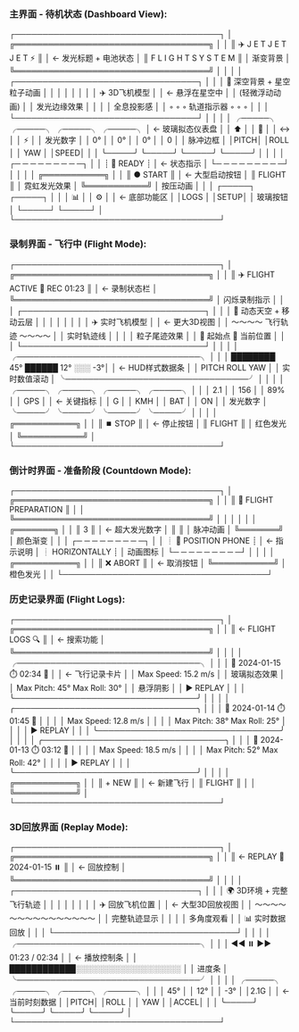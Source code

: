 ### 主界面 - 待机状态 (Dashboard View):
┌─────────────────────────────────────┐
│ ╔═══════════════════════════════════╗ │
│ ║  ✈️ J E T J E T J E T  ⚡        ║ │ ← 发光标题 + 电池状态
│ ║     F L I G H T   S Y S T E M     ║ │   渐变背景
│ ╚═══════════════════════════════════╝ │
│                                     │
│ ┌─────────────────────────────────┐ │
│ │  🌌 深空背景 + 星空粒子动画      │ │
│ │                                 │ │
│ │         ✈️ 3D飞机模型            │ │ ← 悬浮在星空中
│ │        (轻微浮动动画)            │ │   发光边缘效果
│ │                                 │ │   全息投影感
│ │     ◦ ◦ ◦ 轨道指示器 ◦ ◦ ◦      │ │
│ └─────────────────────────────────┘ │
│                                     │
│ ╭─────╮ ╭─────╮ ╭─────╮ ╭─────╮   │ ← 玻璃拟态仪表盘
│ │ ⬆️  │ │ 🔄  │ │ ↔️  │ │ ⚡  │   │   发光数字
│ │ 0°  │ │ 0°  │ │ 0°  │ │ 0   │   │   脉冲边框
│ │PITCH│ │ROLL │ │ YAW │ │SPEED│   │
│ ╰─────╯ ╰─────╯ ╰─────╯ ╰─────╯   │
│                                     │
│        ┌─ ─ ─ ─ ─ ─ ─ ─ ─┐        │
│        ┊    🚀 READY     ┊        │ ← 状态指示
│        └─ ─ ─ ─ ─ ─ ─ ─ ─┘        │
│                                     │
│           ╔═══════════╗             │
│           ║  ● START  ║             │ ← 大型启动按钮
│           ║   FLIGHT  ║             │   霓虹发光效果
│           ╚═══════════╝             │   按压动画
│                                     │
│ ┌─────┐              ┌─────┐       │
│ │ 📊  │              │ ⚙️  │       │ ← 底部功能区
│ │LOGS │              │SETUP│       │   玻璃按钮
│ └─────┘              └─────┘       │
└─────────────────────────────────────┘

### 录制界面 - 飞行中 (Flight Mode):
┌─────────────────────────────────────┐
│ ╔═══════════════════════════════════╗ │
│ ║ ✈️ FLIGHT ACTIVE  🔴 REC 01:23  ║ │ ← 录制状态栏
│ ╚═══════════════════════════════════╝ │   闪烁录制指示
│                                     │
│ ┌─────────────────────────────────┐ │
│ │  🌅 动态天空 + 移动云层          │ │
│ │                                 │ │
│ │    ✈️ 实时飞机模型               │ │ ← 更大3D视图
│ │   ～～～～ 飞行轨迹 ～～～～      │ │   实时轨迹线
│ │                                 │ │   粒子尾迹效果
│ │  📍 起始点        📍 当前位置    │ │
│ └─────────────────────────────────┘ │
│                                     │
│ ╭─────────────────────────────────╮ │
│ │ ████████ 45°  ██████ 12°  ░░░ -3°│ │ ← HUD样式数据条
│ │ PITCH         ROLL        YAW   │ │   实时数值滚动
│ ╰─────────────────────────────────╯ │
│                                     │
│ ╭─────╮ ╭─────╮ ╭─────╮ ╭─────╮   │
│ │ 2.1 │ │ 156 │ │ 89% │ │ GPS │   │ ← 关键指标
│ │ G   │ │ KMH │ │ BAT │ │ ON  │   │   发光数字
│ ╰─────╯ ╰─────╯ ╰─────╯ ╰─────╯   │
│                                     │
│           ╔═══════════╗             │
│           ║ ⏹️ STOP   ║             │ ← 停止按钮
│           ║  FLIGHT   ║             │   红色发光
│           ╚═══════════╝             │
└─────────────────────────────────────┘

### 倒计时界面 - 准备阶段 (Countdown Mode):
┌─────────────────────────────────────┐
│ ╔═══════════════════════════════════╗ │
│ ║     🚀 FLIGHT PREPARATION        ║ │
│ ╚═══════════════════════════════════╝ │
│                                     │
│                                     │
│              ╔═══════╗              │
│              ║   3   ║              │ ← 超大发光数字
│              ║       ║              │   脉冲动画
│              ╚═══════╝              │   颜色渐变
│                                     │
│        ┌─ ─ ─ ─ ─ ─ ─ ─ ─┐        │
│        ┊ 📱 POSITION PHONE ┊        │ ← 指示说明
│        ┊   HORIZONTALLY    ┊        │   动画图标
│        └─ ─ ─ ─ ─ ─ ─ ─ ─┘        │
│                                     │
│           ╔═══════════╗             │
│           ║ ❌ ABORT  ║             │ ← 取消按钮
│           ╚═══════════╝             │   橙色发光
│                                     │
└─────────────────────────────────────┘

### 历史记录界面 (Flight Logs):
┌─────────────────────────────────────┐
│ ╔═══════════════════════════════════╗ │
│ ║ ← FLIGHT LOGS              🔍    ║ │ ← 搜索功能
│ ╚═══════════════════════════════════╝ │
│                                     │
│ ╭─────────────────────────────────╮ │
│ │ 📅 2024-01-15  ⏱️ 02:34  🛫    │ │ ← 飞行记录卡片
│ │ Max Speed: 15.2 m/s             │ │   玻璃拟态效果
│ │ Max Pitch: 45°  Max Roll: 30°   │ │   悬浮阴影
│ │ ▶️ REPLAY                       │ │
│ ╰─────────────────────────────────╯ │
│                                     │
│ ╭─────────────────────────────────╮ │
│ │ 📅 2024-01-14  ⏱️ 01:45  🛫    │ │
│ │ Max Speed: 12.8 m/s             │ │
│ │ Max Pitch: 38°  Max Roll: 25°   │ │
│ │ ▶️ REPLAY                       │ │
│ ╰─────────────────────────────────╯ │
│                                     │
│ ╭─────────────────────────────────╮ │
│ │ 📅 2024-01-13  ⏱️ 03:12  🛫    │ │
│ │ Max Speed: 18.5 m/s             │ │
│ │ Max Pitch: 52°  Max Roll: 42°   │ │
│ │ ▶️ REPLAY                       │ │
│ ╰─────────────────────────────────╯ │
│                                     │
│           ╔═══════════╗             │
│           ║ + NEW     ║             │ ← 新建飞行
│           ║   FLIGHT  ║             │
│           ╚═══════════╝             │
└─────────────────────────────────────┘

### 3D回放界面 (Replay Mode):
┌─────────────────────────────────────┐
│ ╔═══════════════════════════════════╗ │
│ ║ ← REPLAY  📅 2024-01-15  ⏸️     ║ │ ← 回放控制
│ ╚═══════════════════════════════════╝ │
│                                     │
│ ┌─────────────────────────────────┐ │
│ │  🌍 3D环境 + 完整飞行轨迹        │ │
│ │                                 │ │
│ │    ✈️ 回放飞机位置               │ │ ← 大型3D回放视图
│ │   ～～～～～～～～～～～～～～～   │ │   完整轨迹显示
│ │                                 │ │   多角度观看
│ │  📊 实时数据回放                 │ │
│ └─────────────────────────────────┘ │
│                                     │
│ ╭─────────────────────────────────╮ │
│ │ ◀◀ ⏸️ ▶▶    01:23 / 02:34     │ │ ← 播放控制条
│ │ ████████████░░░░░░░░░░░░░░░░░░░ │ │   进度条
│ ╰─────────────────────────────────╯ │
│                                     │
│ ╭─────╮ ╭─────╮ ╭─────╮ ╭─────╮   │
│ │ 45° │ │ 12° │ │ -3° │ │2.1G │   │ ← 当前时刻数据
│ │PITCH│ │ROLL │ │ YAW │ │ACCEL│   │
│ ╰─────╯ ╰─────╯ ╰─────╯ ╰─────╯   │
└─────────────────────────────────────┘